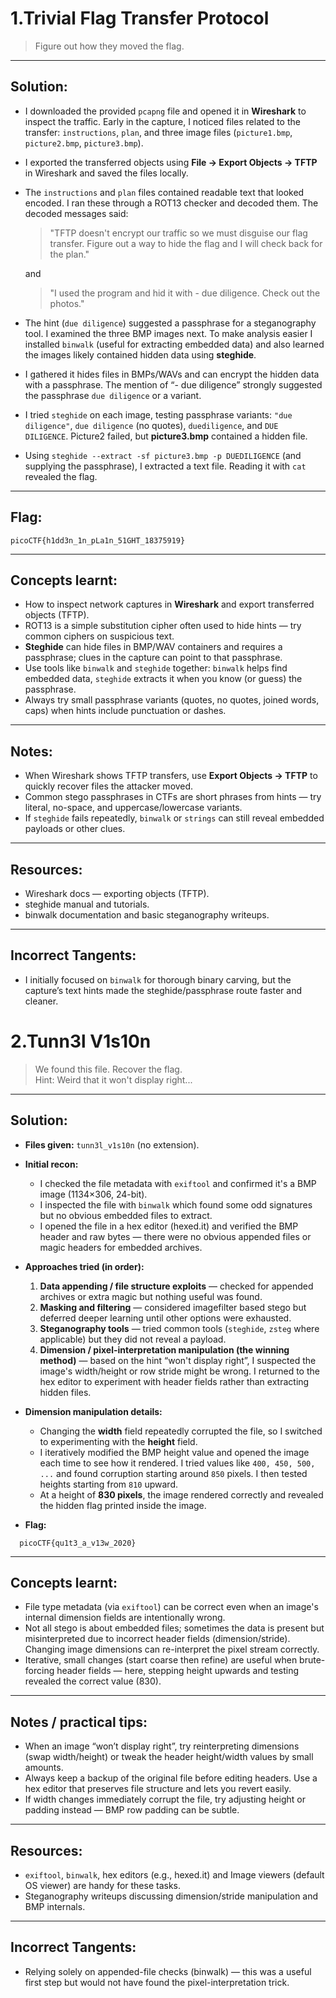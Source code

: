 # 1.Trivial Flag Transfer Protocol

> Figure out how they moved the flag.

---

## Solution:

- I downloaded the provided `pcapng` file and opened it in **Wireshark** to inspect the traffic. Early in the capture, I noticed files related to the transfer: `instructions`, `plan`, and three image files (`picture1.bmp`, `picture2.bmp`, `picture3.bmp`).  
- I exported the transferred objects using **File → Export Objects → TFTP** in Wireshark and saved the files locally.  
- The `instructions` and `plan` files contained readable text that looked encoded. I ran these through a ROT13 checker and decoded them. The decoded messages said:

  > "TFTP doesn't encrypt our traffic so we must disguise our flag transfer. Figure out a way to hide the flag and I will check back for the plan."

  and

  > "I used the program and hid it with - due diligence. Check out the photos."

- The hint (`due diligence`) suggested a passphrase for a steganography tool. I examined the three BMP images next. To make analysis easier I installed `binwalk` (useful for extracting embedded data) and also learned the images likely contained hidden data using **steghide**.
- I gathered it hides files in BMPs/WAVs and can encrypt the hidden data with a passphrase. The mention of “- due diligence” strongly suggested the passphrase `due diligence` or a variant.
- I tried `steghide` on each image, testing passphrase variants: `"due diligence"`, `due diligence` (no quotes), `duediligence`, and `DUE DILIGENCE`. Picture2 failed, but **picture3.bmp** contained a hidden file.
- Using `steghide --extract -sf picture3.bmp -p DUEDILIGENCE` (and supplying the passphrase), I extracted a text file. Reading it with `cat` revealed the flag.

---

## Flag:

```
picoCTF{h1dd3n_1n_pLa1n_51GHT_18375919}
```

---

## Concepts learnt:

- How to inspect network captures in **Wireshark** and export transferred objects (TFTP).  
- ROT13 is a simple substitution cipher often used to hide hints — try common ciphers on suspicious text.  
- **Steghide** can hide files in BMP/WAV containers and requires a passphrase; clues in the capture can point to that passphrase.  
- Use tools like `binwalk` and `steghide` together: `binwalk` helps find embedded data, `steghide` extracts it when you know (or guess) the passphrase.  
- Always try small passphrase variants (quotes, no quotes, joined words, caps) when hints include punctuation or dashes.

---

## Notes:

- When Wireshark shows TFTP transfers, use **Export Objects → TFTP** to quickly recover files the attacker moved.  
- Common stego passphrases in CTFs are short phrases from hints — try literal, no-space, and uppercase/lowercase variants.  
- If `steghide` fails repeatedly, `binwalk` or `strings` can still reveal embedded payloads or other clues.

---

## Resources:

- Wireshark docs — exporting objects (TFTP).  
- steghide manual and tutorials.  
- binwalk documentation and basic steganography writeups.

---

## Incorrect Tangents:

- I initially focused on `binwalk` for thorough binary carving, but the capture’s text hints made the steghide/passphrase route faster and cleaner.

# 2.Tunn3l V1s10n

> We found this file. Recover the flag.  
> Hint: Weird that it won't display right...

---

## Solution:

- **Files given:** `tunn3l_v1s10n` (no extension).

- **Initial recon:**
  - I checked the file metadata with `exiftool` and confirmed it's a BMP image (1134×306, 24-bit).  
  - I inspected the file with `binwalk` which found some odd signatures but no obvious embedded files to extract.  
  - I opened the file in a hex editor (hexed.it) and verified the BMP header and raw bytes — there were no obvious appended files or magic headers for embedded archives.

- **Approaches tried (in order):**
  1. **Data appending / file structure exploits** — checked for appended archives or extra magic but nothing useful was found.  
  2. **Masking and filtering** — considered imagefilter based stego but deferred deeper learning until other options were exhausted.  
  3. **Steganography tools** — tried common tools (`steghide`, `zsteg` where applicable) but they did not reveal a payload.  
  4. **Dimension / pixel-interpretation manipulation (the winning method)** — based on the hint “won't display right”, I suspected the image's width/height or row stride might be wrong. I returned to the hex editor to experiment with header fields rather than extracting hidden files.

- **Dimension manipulation details:**  
  - Changing the **width** field repeatedly corrupted the file, so I switched to experimenting with the **height** field.  
  - I iteratively modified the BMP height value and opened the image each time to see how it rendered. I tried values like `400, 450, 500, ...` and found corruption starting around `850` pixels. I then tested heights starting from `810` upward.  
  - At a height of **830 pixels**, the image rendered correctly and revealed the hidden flag printed inside the image.

- **Flag:**  
```
  picoCTF{qu1t3_a_v13w_2020}
```
---

## Concepts learnt:

- File type metadata (via `exiftool`) can be correct even when an image's internal dimension fields are intentionally wrong.  
- Not all stego is about embedded files; sometimes the data is present but misinterpreted due to incorrect header fields (dimension/stride). Changing image dimensions can re-interpret the pixel stream correctly.  
- Iterative, small changes (start coarse then refine) are useful when brute-forcing header fields — here, stepping height upwards and testing revealed the correct value (830).

---

## Notes / practical tips:

- When an image “won’t display right”, try reinterpreting dimensions (swap width/height) or tweak the header height/width values by small amounts.  
- Always keep a backup of the original file before editing headers. Use a hex editor that preserves file structure and lets you revert easily.  
- If width changes immediately corrupt the file, try adjusting height or padding instead — BMP row padding can be subtle.  

---

## Resources:

- `exiftool`, `binwalk`, hex editors (e.g., hexed.it) and Image viewers (default OS viewer) are handy for these tasks.  
- Steganography writeups discussing dimension/stride manipulation and BMP internals.

---

## Incorrect Tangents:

- Relying solely on appended-file checks (binwalk) — this was a useful first step but would not have found the pixel-interpretation trick.
